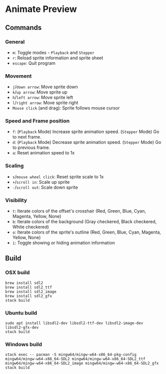 # Animate Preview

## Commands

### General

* `m`: Toggle modes - `Playback` and `Stepper`
* `r`: Reload sprite information and sprite sheet
* `escape`: Quit program

### Movement

* `j`/`down arrow`: Move sprite down
* `k`/`up arrow`: Move sprite up
* `h`/`left arrow`: Move sprite left
* `l`/`right arrow`: Move sprite right
* `Mouse click` (and drag): Sprite follows mouse cursor 

### Speed and Frame position

* `f`: (`Playback` Mode) Increase sprite animation speed. (`Stepper` Mode) Go to next frame.
* `d`: (`Playback` Mode) Decrease sprite animation speed. (`Stepper` Mode) Go to previous frame.
* `a`: Reset animation speed to 1x

### Scaling

* `s`/`mouse wheel click`: Reset sprite scale to 1x
* `+`/`scroll in`: Scale up sprite
* `-`/`scroll out`: Scale down sprite

### Visibility

* `t`: Iterate colors of the offset's crosshair (Red, Green, Blue, Cyan, Magenta, Yellow, None)  
* `b`: Iterate colors of the background (Gray checkered, Black checkered, White checkered)
* `o`: Iterate colors of the sprite's outline (Red, Green, Blue, Cyan, Magenta, Yellow, None)
* `i`: Toggle showing or hiding animation information


## Build

### OSX build

```
brew install sdl2
brew install sdl2_ttf
brew install sdl2_image
brew install sdl2_gfx
stack build
```

### Ubuntu build

```
sudo apt install libsdl2-dev libsdl2-ttf-dev libsdl2-image-dev libsdl2-gfx-dev
stack build
```

### Windows build

```
stack exec -- pacman -S mingw64/mingw-w64-x86_64-pkg-config mingw64/mingw-w64-x86_64-SDL2 mingw64/mingw-w64-x86_64-SDL2_ttf mingw64/mingw-w64-x86_64-SDL2_image mingw64/mingw-w64-x86_64-SDL2_gfx
stack build
```